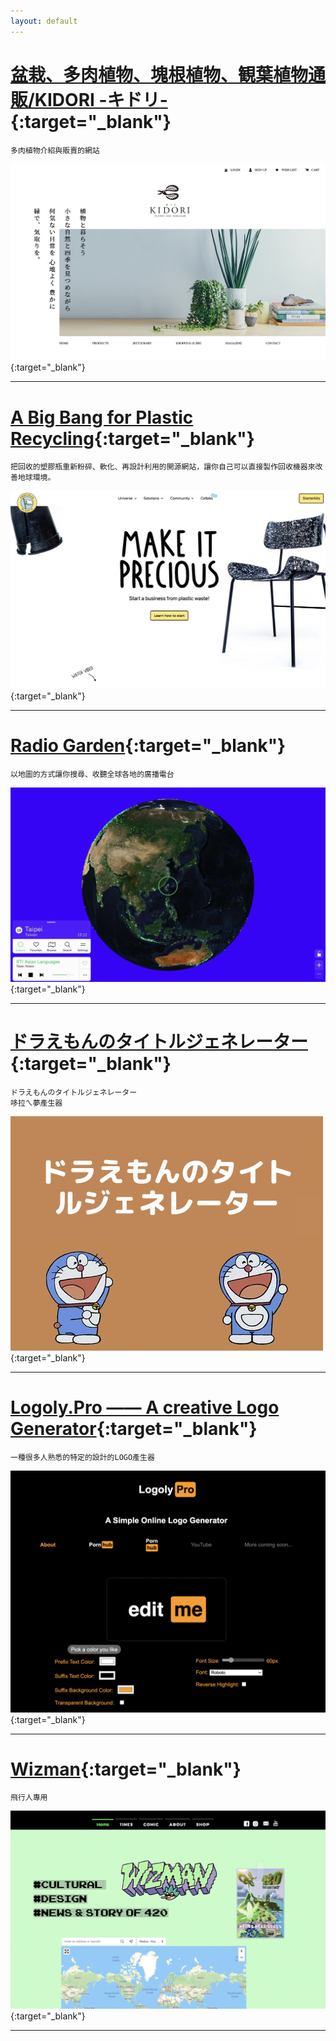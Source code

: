 ```yaml
---
layout: default
---
```


# [盆栽、多肉植物、塊根植物、観葉植物通販/KIDORI -キドリ-](https://ki-do-ri.jp/){:target="_blank"}

```
多肉植物介紹與販賣的網站
```

[![盆栽、多肉植物、塊根植物、観葉植物通販/KIDORI -キドリ-](/images/kidori-cover.png)](https://ki-do-ri.jp/){:target="_blank"}

---

# [A Big Bang for Plastic Recycling](https://preciousplastic.com/){:target="_blank"}

```
把回收的塑膠瓶重新粉碎、軟化、再設計利用的開源網站，讓你自己可以直接製作回收機器來改善地球環境。
```

[![A Big Bang for Plastic Recycling](/images/preciousplastic-cover.png)](https://preciousplastic.com/){:target="_blank"}

---

# [Radio Garden](http://radio.garden/){:target="_blank"}

```
以地圖的方式讓你搜尋、收聽全球各地的廣播電台
```

[![Radio Garden](/images/radiogarden-cover.png)](http://radio.garden/){:target="_blank"}

---

# [ドラえもんのタイトルジェネレーター](https://dora-title-generator.herokuapp.com/ドラえもんのタイトルジェネレーター){:target="_blank"}

```
ドラえもんのタイトルジェネレーター
哆拉ㄟ夢產生器
```

[![ドラえもんのタイトルジェネレーター](/images/dora-title-generator-cover.png)](https://dora-title-generator.herokuapp.com/ドラえもんのタイトルジェネレーター){:target="_blank"}

---

# [Logoly.Pro —— A creative Logo Generator](https://www.logoly.pro/#/){:target="_blank"}

```
一種很多人熟悉的特定的設計的LOGO產生器
```

[![Logoly.Pro —— A creative Logo Generator](/images/logoly-cover.png)](https://www.logoly.pro/#/){:target="_blank"}

---

# [Wizman](https://www.wizman420.com/){:target="_blank"}

```
飛行人專用
```

[![Wizman](/images/wizman420-cover.png)](https://www.wizman420.com/){:target="_blank"}

---
